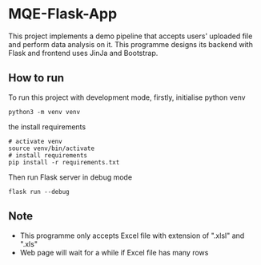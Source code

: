 # MQE-Flask-App
This project implements a demo pipeline that accepts users' uploaded file and perform data analysis on it. This programme designs its backend with Flask and frontend uses JinJa and Bootstrap.

## How to run
To run this project with development mode, firstly, initialise python venv
```
python3 -m venv venv
```
the install requirements
```
# activate venv
source venv/bin/activate
# install requirements
pip install -r requirements.txt
```
Then run Flask server in debug mode
```
flask run --debug
```

## Note
- This programme only accepts Excel file with extension of ".xlsl" and ".xls"
- Web page will wait for a while if Excel file has many rows